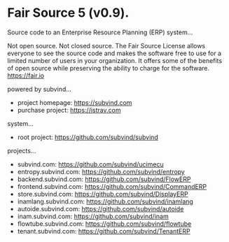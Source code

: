 Fair Source 5 (v0.9).
========
Source code to an Enterprise Resource Planning (ERP) system...

Not open source. Not closed source. The Fair Source License allows everyone to see the source code and makes the software free to use for a limited number of users in your organization. It offers some of the benefits of open source while preserving the ability to charge for the software. https://fair.io

powered by subvind...
- project homepage: https://subvind.com
- purchase project: https://istrav.com

system...
- root project: https://github.com/subvind/subvind

projects...
- subvind.com: https://github.com/subvind/ucimecu
- entropy.subvind.com: https://github.com/subvind/entropy
- backend.subvind.com: https://github.com/subvind/FlowERP
- frontend.subvind.com: https://github.com/subvind/CommandERP
- store.subvind.com: https://github.com/subvind/DisplayERP
- inamlang.subvind.com: https://github.com/subvind/inamlang
- autoide.subvind.com: https://github.com/subvind/autoide
- inam.subvind.com: https://github.com/subvind/inam
- flowtube.subvind.com: https://github.com/subvind/flowtube
- tenant.subvind.com: https://github.com/subvind/TenantERP
